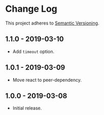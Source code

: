 # Change Log

This project adheres to
[Semantic Versioning](https://semver.org/spec/v2.0.0.html).

## 1.1.0 - 2019-03-10

- Add `timeout` option.

## 1.0.1 - 2019-03-09

- Move react to peer-dependency.

## 1.0.0 - 2019-03-08

- Initial release.
